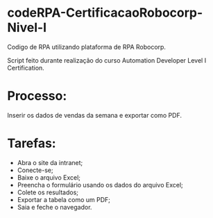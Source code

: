 # codeRPA-CertificacaoRobocorp-Nivel-I

Codigo de RPA utilizando plataforma de RPA Robocorp.

Script feito durante realização do curso Automation Developer Level I Certification.

# Processo:

Inserir os dados de vendas da semana e exportar como PDF.

# Tarefas:

- Abra o site da intranet;
- Conecte-se;
- Baixe o arquivo Excel;
- Preencha o formulário usando os dados do arquivo Excel;
- Colete os resultados;
- Exportar a tabela como um PDF;
- Saia e feche o navegador.
